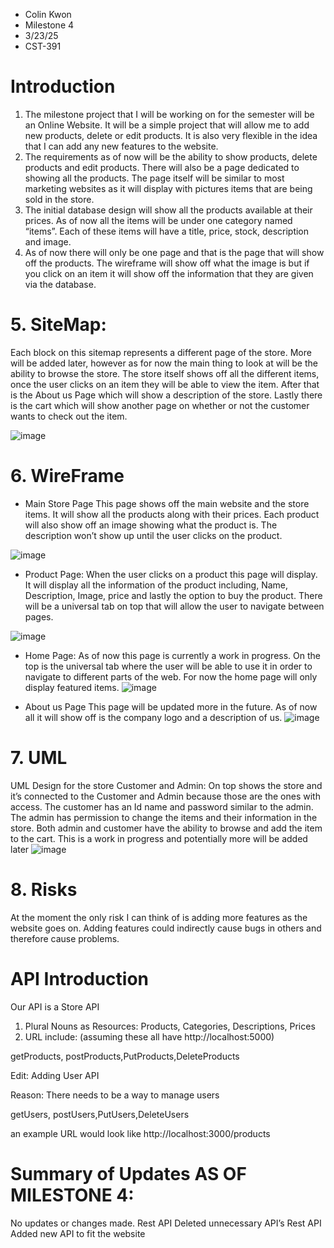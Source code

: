 * Colin Kwon
* Milestone 4
* 3/23/25
* CST-391

# Introduction
1. The milestone project that I will be working on for the semester will be an Online Website. It will be a simple project that will allow me to add new products, delete or edit products. It is also very flexible in the idea that I can add any new features to the website.
2. The requirements as of now will be the ability to show products, delete products and edit products. There will also be a page dedicated to showing all the products. The page itself will be similar to most marketing websites as it will display with pictures items that are being sold in the store.
3. The initial database design will show all the products available at their prices. As of now all the items will be under one category named “items”. Each of these items will have a title, price, stock, description and image. 
4. As of now there will only be one page and that is the page that will show off the products. The wireframe will show off what the image is but if you click on an item it will show off the information that they are given via the database.

# 5. SiteMap:
Each block on this sitemap represents a different page of the store. More will be added later, however as for now the main thing to look at will be the ability to browse the store. The store itself shows off all the different items, once the user clicks on an item they will be able to view the item. After that is the About us Page which will show a description of the store. Lastly there is the cart which will show another page on whether or not the customer wants to check out the item.

![image](https://github.com/user-attachments/assets/b6237101-3768-466a-ab38-7fda1ff1ef6b)


# 6. WireFrame
* Main Store Page
  This page shows off the main website and the store items. It will show all the products along with their prices. Each product will also show off an image showing what the product is. The description won’t show up until the user clicks on the product.
  
![image](https://github.com/user-attachments/assets/2a62af5b-a205-4f88-a2f3-0576ad3e86ba)

* Product Page:
When the user clicks on a product this page will display. It will display all the information of the product including, Name, Description, Image, price and lastly the option to buy the product. There will be a universal tab on top that will allow the user to navigate between pages.

![image](https://github.com/user-attachments/assets/111f2b2c-b6a3-42fc-ba33-2ac0092059d1)


* Home Page:
As of now this page is currently a work in progress. On the top is the universal tab where the user will be able to use it in order to navigate to different parts of the web. For now the home page will only display featured items.
![image](https://github.com/user-attachments/assets/b9bf3eef-bb7b-48dc-8010-77d004a2e771)

* About us Page
This page will be updated more in the future. As of now all it will show off is the company logo and a description of us.
![image](https://github.com/user-attachments/assets/96571b6c-626b-4853-8040-e6ec8b50c219)

# 7. UML
UML Design for the store Customer and Admin:
On top shows the store and it’s connected to the Customer and Admin because those are the ones with access. The customer has an Id name and password similar to the admin. The admin has permission to change the items and their information in the store. Both admin and customer have the ability to browse and add the item to the cart. This is a work in progress and potentially more will be added later
![image](https://github.com/user-attachments/assets/896b3e81-04e0-4755-9d73-24f6d412ff3f)

# 8. Risks
At the moment the only risk I can think of is adding more features as the website goes on. Adding features could indirectly cause bugs in others and therefore cause problems.
# API Introduction
Our API is a Store API
1. Plural Nouns as Resources: Products, Categories, Descriptions, Prices
2. URL include: (assuming these all have http://localhost:5000)

getProducts, postProducts,PutProducts,DeleteProducts

Edit: Adding User API

Reason: There needs to be a way to manage users

getUsers, postUsers,PutUsers,DeleteUsers

an example URL would look like http://localhost:3000/products
# Summary of Updates AS OF MILESTONE 4: 
No updates or changes made.
Rest API	Deleted unnecessary API’s
Rest API	Added new API to fit the website




